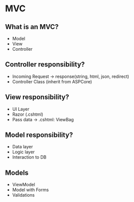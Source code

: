 # MVC

## What is an MVC?
* Model
* View
* Controller

## Controller responsibility?
* Incoming Request -> response(string, html, json, redirect)
* Controller Class (inherit from ASPCore)

## View responsibility?
* UI Layer
* Razor (.cshtml)
* Pass data -> .cshtml: ViewBag

## Model responsibility?
* Data layer
* Logic layer
* Interaction to DB

## Models
* ViewModel
* Model with Forms
* Validations
